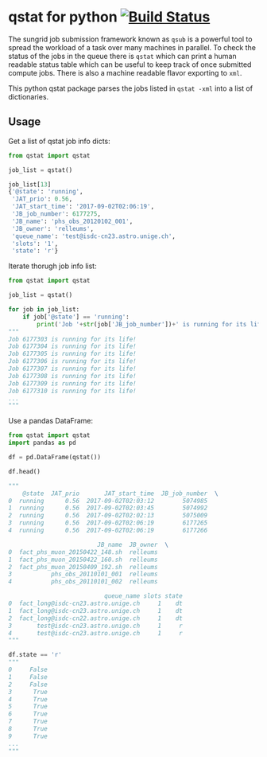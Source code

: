 # qstat for python [![Build Status](https://travis-ci.org/relleums/qstat2pydict.svg?branch=master)](https://travis-ci.org/relleums/qstat2pydict)

The sungrid job submission framework known as ```qsub``` is a powerful tool to spread the workload of a task over many machines in parallel. To check the status of the jobs in the queue there is ```qstat``` which can print a human readable status table which can be useful to keep track of once submitted compute jobs. There is also a machine readable flavor exporting to ```xml```.

This python qstat package parses the jobs listed in ```qstat -xml``` into a list of dictionaries. 

## Usage
Get a list of qstat job info dicts:
```python
from qstat import qstat 

job_list = qstat()

job_list[13]
{'@state': 'running',
 'JAT_prio': 0.56,
 'JAT_start_time': '2017-09-02T02:06:19',
 'JB_job_number': 6177275,
 'JB_name': 'phs_obs_20120102_001',
 'JB_owner': 'relleums',
 'queue_name': 'test@isdc-cn23.astro.unige.ch',
 'slots': '1',
 'state': 'r'}
```

Iterate thorugh job info list:
```python
from qstat import qstat 

job_list = qstat()

for job in job_list:
    if job['@state'] == 'running':
        print('Job '+str(job['JB_job_number'])+' is running for its life!')
"""
Job 6177303 is running for its life!
Job 6177304 is running for its life!
Job 6177305 is running for its life!
Job 6177306 is running for its life!
Job 6177307 is running for its life!
Job 6177308 is running for its life!
Job 6177309 is running for its life!
Job 6177310 is running for its life!
...
"""
```

Use a pandas DataFrame:
```python
from qstat import qstat
import pandas as pd

df = pd.DataFrame(qstat())

df.head()

"""
    @state  JAT_prio       JAT_start_time  JB_job_number  \
0  running      0.56  2017-09-02T02:03:12        5074985   
1  running      0.56  2017-09-02T02:03:45        5074992   
2  running      0.56  2017-09-02T02:02:13        5075009   
3  running      0.56  2017-09-02T02:06:19        6177265   
4  running      0.56  2017-09-02T02:06:19        6177266   

                         JB_name  JB_owner  \
0  fact_phs_muon_20150422_148.sh  relleums   
1  fact_phs_muon_20150422_160.sh  relleums   
2  fact_phs_muon_20150409_192.sh  relleums   
3           phs_obs_20110101_001  relleums   
4           phs_obs_20110101_002  relleums   

                           queue_name slots state  
0  fact_long@isdc-cn23.astro.unige.ch     1    dt  
1  fact_long@isdc-cn23.astro.unige.ch     1    dt  
2  fact_long@isdc-cn22.astro.unige.ch     1    dt  
3       test@isdc-cn23.astro.unige.ch     1     r  
4       test@isdc-cn23.astro.unige.ch     1     r 
"""

df.state == 'r'
"""
0     False
1     False
2     False
3      True
4      True
5      True
6      True
7      True
8      True
9      True
...
"""
